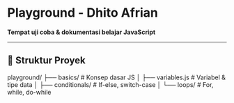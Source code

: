 # Playground - Dhito Afrian  

**Tempat uji coba & dokumentasi belajar JavaScript**  

---

## 📂 Struktur Proyek  
playground/
├── basics/ # Konsep dasar JS
│ ├── variables.js # Variabel & tipe data
│ ├── conditionals/ # If-else, switch-case
│ └── loops/ # For, while, do-while
